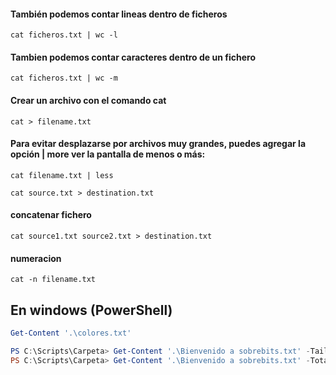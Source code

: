 #### También podemos contar lineas dentro de ficheros
```shell
cat ficheros.txt | wc -l

```
#### Tambien podemos contar caracteres dentro de un fichero
```shell
cat ficheros.txt | wc -m

```

#### Crear un archivo con el comando cat
```shell
cat > filename.txt
```

#### Para evitar desplazarse por archivos muy grandes, puedes agregar la opción | more ver la pantalla de menos o más:
```shell
cat filename.txt | less

cat source.txt > destination.txt
```



#### concatenar fichero
```shell
cat source1.txt source2.txt > destination.txt
```

#### numeracion
```shell
cat -n filename.txt
```

## En windows (PowerShell)

```powershell
Get-Content '.\colores.txt'
```

```powershell
PS C:\Scripts\Carpeta> Get-Content '.\Bienvenido a sobrebits.txt' -Tail 10
PS C:\Scripts\Carpeta> Get-Content '.\Bienvenido a sobrebits.txt' -TotalCount 10
```
